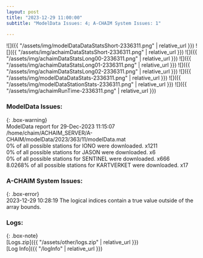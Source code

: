 ```yaml
---
layout: post
title: "2023-12-29 11:00:00"
subtitle: "ModelData Issues: 4; A-CHAIM System Issues: 1"

---
```


![]({{ "/assets/img/modelDataDataStatsShort-2336311.png" | relative_url }})
![]({{ "/assets/img/achaimDataStatsShort-2336311.png" | relative_url }})
![]({{ "/assets/img/achaimDataStatsLong00-2336311.png" | relative_url }})
![]({{ "/assets/img/achaimDataStatsLong01-2336311.png" | relative_url }})
![]({{ "/assets/img/achaimDataStatsLong02-2336311.png" | relative_url }})
![]({{ "/assets/img/modelDataDataStats-2336311.png" | relative_url }})
![]({{ "/assets/img/modelDataStationStats-2336311.png" | relative_url }})
![]({{ "/assets/img/achaimRunTime-2336311.png" | relative_url }})


### ModelData Issues:  
  
{: .box-warning}  
 ModelData report for 29-Dec-2023 11:15:07   
 /home/chaim/ACHAIM_SERVER/A-CHAIM/modelData/2023/363/11/modelData.mat   
 0% of all possible stations for IONO were downloaded. x1211   
 0% of all possible stations for JASON were downloaded. x6   
 0% of all possible stations for SENTINEL were downloaded. x666   
 8.0268% of all possible stations for KARTVERKET were downloaded. x17   
  
### A-CHAIM System Issues:  
  
{: .box-error}  
2023-12-29 10:28:19 The logical indices contain a true value outside of the array bounds.  

### Logs:  
  
{: .box-note}  
[Logs.zip]({{ "/assets/other/logs.zip" | relative_url }})  
[Log Info]({{ "/logInfo" | relative_url }})  
